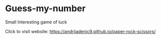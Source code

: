 # Guess-my-number
Small Interesting game of luck

Click to visit website: https://andrijadenic9.github.io/paper-rock-scissors/
